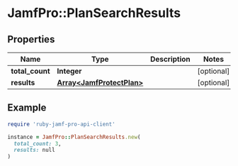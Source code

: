 # JamfPro::PlanSearchResults

## Properties

| Name | Type | Description | Notes |
| ---- | ---- | ----------- | ----- |
| **total_count** | **Integer** |  | [optional] |
| **results** | [**Array&lt;JamfProtectPlan&gt;**](JamfProtectPlan.md) |  | [optional] |

## Example

```ruby
require 'ruby-jamf-pro-api-client'

instance = JamfPro::PlanSearchResults.new(
  total_count: 3,
  results: null
)
```

